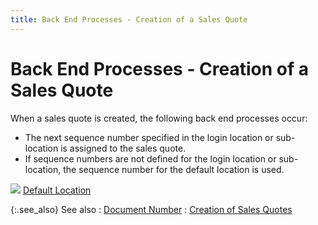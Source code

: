 ```yaml
---
title: Back End Processes - Creation of a Sales Quote
---
```


# Back End Processes - Creation of a Sales Quote


When a sales quote is created, the following back end processes occur:

- The next sequence  number specified in the login  location or sub-location is assigned to the sales quote.
- If sequence  numbers are not defined for the login  location or sub-location, the sequence number for the default location  is used.



![]({{site.sp_baseurl}}/img/lens.gif) [Default  Location]({{site.sc_chm}}/misc/default_location.html)


{:.see_also}
See also
: [Document  Number]({{site.sp_baseurl}}/sales-docs/docs-profile/contents/doc-info/document_number_document_information_sales_content.html)
: [Creation  of Sales Quotes]({{site.sp_baseurl}}/sales-docs/sqs/create-sq/create-a-new-sales-quote/creating_a_new_sales_quote.html)
